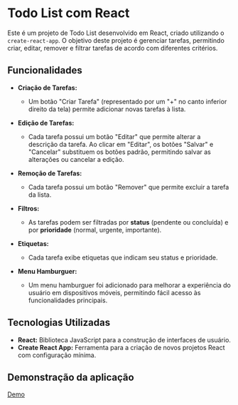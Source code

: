 # Todo List com React

Este é um projeto de Todo List desenvolvido em React, criado utilizando o `create-react-app`. O objetivo deste projeto é gerenciar tarefas, permitindo criar, editar, remover e filtrar tarefas de acordo com diferentes critérios.

## Funcionalidades

- **Criação de Tarefas:** 
  - Um botão "Criar Tarefa" (representado por um "+" no canto inferior direito da tela) permite adicionar novas tarefas à lista.
  
- **Edição de Tarefas:** 
  - Cada tarefa possui um botão "Editar" que permite alterar a descrição da tarefa. Ao clicar em "Editar", os botões "Salvar" e "Cancelar" substituem os botões padrão, permitindo salvar as alterações ou cancelar a edição.

- **Remoção de Tarefas:** 
  - Cada tarefa possui um botão "Remover" que permite excluir a tarefa da lista.
  
- **Filtros:** 
  - As tarefas podem ser filtradas por **status** (pendente ou concluída) e por **prioridade** (normal, urgente, importante).

- **Etiquetas:** 
  - Cada tarefa exibe etiquetas que indicam seu status e prioridade.

- **Menu Hamburguer:** 
  - Um menu hamburguer foi adicionado para melhorar a experiência do usuário em dispositivos móveis, permitindo fácil acesso às funcionalidades principais.

## Tecnologias Utilizadas

- **React:** Biblioteca JavaScript para a construção de interfaces de usuário.
- **Create React App:** Ferramenta para a criação de novos projetos React com configuração mínima.

## Demonstração da aplicação

[Demo](https://todo-react-peach-three.vercel.app/)
